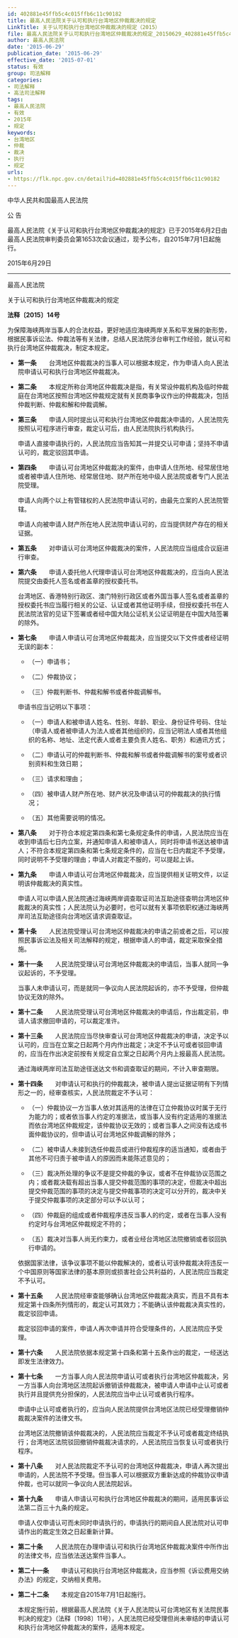 ```yaml
---
id: 402881e45ffb5c4c015ffb6c11c90182
title: 最高人民法院关于认可和执行台湾地区仲裁裁决的规定
LinkTitle: 关于认可和执行台湾地区仲裁裁决的规定（2015）
file: 最高人民法院关于认可和执行台湾地区仲裁裁决的规定_20150629_402881e45ffb5c4c015ffb6c11c90182.docx
author: 最高人民法院
date: '2015-06-29'
publication_date: '2015-06-29'
effective_date: '2015-07-01'
status: 有效
group: 司法解释
categories:
- 司法解释
- 高法司法解释
tags:
- 最高人民法院
- 有效
- 2015年
- 规定
keywords:
- 台湾地区
- 仲裁
- 裁决
- 执行
- 规定
urls:
- https://flk.npc.gov.cn/detail?id=402881e45ffb5c4c015ffb6c11c90182
---
```


中华人民共和国最高人民法院

公 告

最高人民法院《关于认可和执行台湾地区仲裁裁决的规定》已于2015年6月2日由最高人民法院审判委员会第1653次会议通过，现予公布，自2015年7月1日起施行。

2015年6月29日

---

最高人民法院

关于认可和执行台湾地区仲裁裁决的规定

**法释〔2015〕14号**

为保障海峡两岸当事人的合法权益，更好地适应海峡两岸关系和平发展的新形势，根据民事诉讼法、仲裁法等有关法律，总结人民法院涉台审判工作经验，就认可和执行台湾地区仲裁裁决，制定本规定。

- **第一条**　　台湾地区仲裁裁决的当事人可以根据本规定，作为申请人向人民法院申请认可和执行台湾地区仲裁裁决。

- **第二条**　　本规定所称台湾地区仲裁裁决是指，有关常设仲裁机构及临时仲裁庭在台湾地区按照台湾地区仲裁规定就有关民商事争议作出的仲裁裁决，包括仲裁判断、仲裁和解和仲裁调解。

- **第三条**　　申请人同时提出认可和执行台湾地区仲裁裁决申请的，人民法院先按照认可程序进行审查，裁定认可后，由人民法院执行机构执行。

  申请人直接申请执行的，人民法院应当告知其一并提交认可申请；坚持不申请认可的，裁定驳回其申请。

- **第四条**　　申请认可台湾地区仲裁裁决的案件，由申请人住所地、经常居住地或者被申请人住所地、经常居住地、财产所在地中级人民法院或者专门人民法院受理。

  申请人向两个以上有管辖权的人民法院申请认可的，由最先立案的人民法院管辖。

  申请人向被申请人财产所在地人民法院申请认可的，应当提供财产存在的相关证据。

- **第五条**　　对申请认可台湾地区仲裁裁决的案件，人民法院应当组成合议庭进行审查。

- **第六条**　　申请人委托他人代理申请认可台湾地区仲裁裁决的，应当向人民法院提交由委托人签名或者盖章的授权委托书。

  台湾地区、香港特别行政区、澳门特别行政区或者外国当事人签名或者盖章的授权委托书应当履行相关的公证、认证或者其他证明手续，但授权委托书在人民法院法官的见证下签署或者经中国大陆公证机关公证证明是在中国大陆签署的除外。

- **第七条**　　申请人申请认可台湾地区仲裁裁决，应当提交以下文件或者经证明无误的副本：

  - （一）申请书；

  - （二）仲裁协议；

  - （三）仲裁判断书、仲裁和解书或者仲裁调解书。

  申请书应当记明以下事项：

  - （一）申请人和被申请人姓名、性别、年龄、职业、身份证件号码、住址（申请人或者被申请人为法人或者其他组织的，应当记明法人或者其他组织的名称、地址、法定代表人或者主要负责人姓名、职务）和通讯方式；

  - （二）申请认可的仲裁判断书、仲裁和解书或者仲裁调解书的案号或者识别资料和生效日期；

  - （三）请求和理由；

  - （四）被申请人财产所在地、财产状况及申请认可的仲裁裁决的执行情况；

  - （五）其他需要说明的情况。

- **第八条**　　对于符合本规定第四条和第七条规定条件的申请，人民法院应当在收到申请后七日内立案，并通知申请人和被申请人，同时将申请书送达被申请人；不符合本规定第四条和第七条规定条件的，应当在七日内裁定不予受理，同时说明不予受理的理由；申请人对裁定不服的，可以提起上诉。

- **第九条**　　申请人申请认可台湾地区仲裁裁决，应当提供相关证明文件，以证明该仲裁裁决的真实性。

  申请人可以申请人民法院通过海峡两岸调查取证司法互助途径查明台湾地区仲裁裁决的真实性；人民法院认为必要时，也可以就有关事项依职权通过海峡两岸司法互助途径向台湾地区请求调查取证。

- **第十条**　　人民法院受理认可台湾地区仲裁裁决的申请之前或者之后，可以按照民事诉讼法及相关司法解释的规定，根据申请人的申请，裁定采取保全措施。

- **第十一条**　　人民法院受理认可台湾地区仲裁裁决的申请后，当事人就同一争议起诉的，不予受理。

  当事人未申请认可，而是就同一争议向人民法院起诉的，亦不予受理，但仲裁协议无效的除外。

- **第十二条**　　人民法院受理认可台湾地区仲裁裁决的申请后，作出裁定前，申请人请求撤回申请的，可以裁定准许。

- **第十三条**　　人民法院应当尽快审查认可台湾地区仲裁裁决的申请，决定予以认可的，应当在立案之日起两个月内作出裁定；决定不予认可或者驳回申请的，应当在作出决定前按有关规定自立案之日起两个月内上报最高人民法院。

  通过海峡两岸司法互助途径送达文书和调查取证的期间，不计入审查期限。

- **第十四条**　　对申请认可和执行的仲裁裁决，被申请人提出证据证明有下列情形之一的，经审查核实，人民法院裁定不予认可：

  - （一）仲裁协议一方当事人依对其适用的法律在订立仲裁协议时属于无行为能力的；或者依当事人约定的准据法，或当事人没有约定适用的准据法而依台湾地区仲裁规定，该仲裁协议无效的；或者当事人之间没有达成书面仲裁协议的，但申请认可台湾地区仲裁调解的除外；

  - （二）被申请人未接到选任仲裁员或进行仲裁程序的适当通知，或者由于其他不可归责于被申请人的原因而未能陈述意见的；

  - （三）裁决所处理的争议不是提交仲裁的争议，或者不在仲裁协议范围之内；或者裁决载有超出当事人提交仲裁范围的事项的决定，但裁决中超出提交仲裁范围的事项的决定与提交仲裁事项的决定可以分开的，裁决中关于提交仲裁事项的决定部分可以予以认可；

  - （四）仲裁庭的组成或者仲裁程序违反当事人的约定，或者在当事人没有约定时与台湾地区仲裁规定不符的；

  - （五）裁决对当事人尚无约束力，或者业经台湾地区法院撤销或者驳回执行申请的。

  依据国家法律，该争议事项不能以仲裁解决的，或者认可该仲裁裁决将违反一个中国原则等国家法律的基本原则或损害社会公共利益的，人民法院应当裁定不予认可。

- **第十五条**　　人民法院经审查能够确认台湾地区仲裁裁决真实，而且不具有本规定第十四条所列情形的，裁定认可其效力；不能确认该仲裁裁决真实性的，裁定驳回申请。

  裁定驳回申请的案件，申请人再次申请并符合受理条件的，人民法院应予受理。

- **第十六条**　　人民法院依据本规定第十四条和第十五条作出的裁定，一经送达即发生法律效力。

- **第十七条**　　一方当事人向人民法院申请认可或者执行台湾地区仲裁裁决，另一方当事人向台湾地区法院起诉撤销该仲裁裁决，被申请人申请中止认可或者执行并且提供充分担保的，人民法院应当中止认可或者执行程序。

  申请中止认可或者执行的，应当向人民法院提供台湾地区法院已经受理撤销仲裁裁决案件的法律文书。

  台湾地区法院撤销该仲裁裁决的，人民法院应当裁定不予认可或者裁定终结执行；台湾地区法院驳回撤销仲裁裁决请求的，人民法院应当恢复认可或者执行程序。

- **第十八条**　　对人民法院裁定不予认可的台湾地区仲裁裁决，申请人再次提出申请的，人民法院不予受理。但当事人可以根据双方重新达成的仲裁协议申请仲裁，也可以就同一争议向人民法院起诉。

- **第十九条**　　申请人申请认可和执行台湾地区仲裁裁决的期间，适用民事诉讼法第二百三十九条的规定。

  申请人仅申请认可而未同时申请执行的，申请执行的期间自人民法院对认可申请作出的裁定生效之日起重新计算。

- **第二十条**　　人民法院在办理申请认可和执行台湾地区仲裁裁决案件中所作出的法律文书，应当依法送达案件当事人。

- **第二十一条**　　申请认可和执行台湾地区仲裁裁决，应当参照《诉讼费用交纳办法》的规定，交纳相关费用。

- **第二十二条**　　本规定自2015年7月1日起施行。

  本规定施行前，根据最高人民法院《关于人民法院认可台湾地区有关法院民事判决的规定》（法释〔1998〕11号），人民法院已经受理但尚未审结的申请认可和执行台湾地区仲裁裁决的案件，适用本规定。
